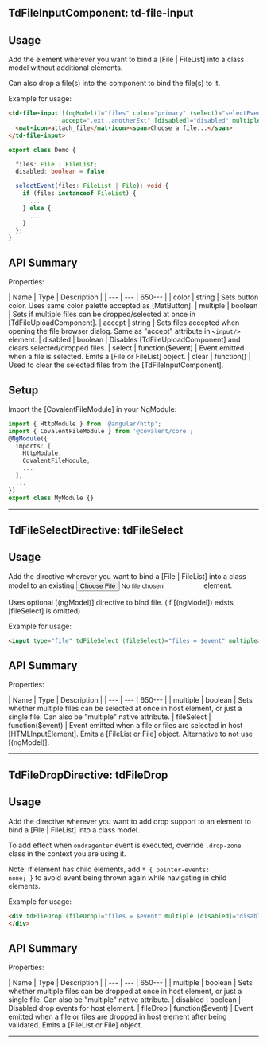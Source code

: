 ## TdFileInputComponent: td-file-input

## Usage

Add the element wherever you want to bind a [File | FileList] into a class model without additional elements.

Can also drop a file(s) into the component to bind the file(s) to it.

Example for usage:

```html
<td-file-input [(ngModel)]="files" color="primary" (select)="selectEvent($event)"
               accept=".ext,.anotherExt" [disabled]="disabled" multiple>
  <mat-icon>attach_file</mat-icon><span>Choose a file...</span>
</td-file-input>
```
 
```typescript
export class Demo {

  files: File | FileList;
  disabled: boolean = false;

  selectEvent(files: FileList | File): void {
    if (files instanceof FileList) {
      ...
    } else {
      ...
    }
  };
} 
```

## API Summary

Properties:

| Name | Type | Description |
| --- | --- | 650--- |
| color | string | Sets button color. Uses same color palette accepted as [MatButton].
| multiple | boolean | Sets if multiple files can be dropped/selected at once in [TdFileUploadComponent].
| accept | string | Sets files accepted when opening the file browser dialog. Same as "accept" attribute in `<input/>` element.
| disabled | boolean | Disables [TdFileUploadComponent] and clears selected/dropped files.
| select | function($event) | Event emitted when a file is selected. Emits a [File or FileList] object.
| clear | function() | Used to clear the selected files from the [TdFileInputComponent].

## Setup

Import the [CovalentFileModule] in your NgModule:

```typescript
import { HttpModule } from '@angular/http';
import { CovalentFileModule } from '@covalent/core';
@NgModule({
  imports: [
    HttpModule,
    CovalentFileModule,
    ...
  ],
  ...
})
export class MyModule {}
```

---

## TdFileSelectDirective: tdFileSelect

## Usage

Add the directive wherever you want to bind a [File | FileList] into a class model to an existing <input type="file"/> element.

Uses optional [(ngModel)] directive to bind file. (if [(ngModel]) exists, [fileSelect] is omitted)   

Example for usage:

```html
<input type="file" tdFileSelect (fileSelect)="files = $event" multiple>
```

## API Summary

Properties:

| Name | Type | Description |
| --- | --- | 650--- |
| multiple | boolean | Sets whether multiple files can be selected at once in host element, or just a single file. Can also be "multiple" native attribute.
| fileSelect | function($event) | Event emitted when a file or files are selected in host [HTMLInputElement]. Emits a [FileList or File] object. Alternative to not use [(ngModel)].

---

## TdFileDropDirective: tdFileDrop

## Usage

Add the directive wherever you want to add drop support to an element to bind a [File | FileList] into a class model.

To add effect when <code>ondragenter</code> event is executed, override <code>.drop-zone</code> class in the context you are using it.

Note: if element has child elements, add <code>* { pointer-events: none; }</code> to avoid event being thrown again while navigating in child elements.

Example for usage:

```html
<div tdFileDrop (fileDrop)="files = $event" multiple [disabled]="disabled">
</div> 
```


## API Summary

Properties:

| Name | Type | Description |
| --- | --- | 650--- |
| multiple | boolean | Sets whether multiple files can be dropped at once in host element, or just a single file. Can also be "multiple" native attribute.
| disabled | boolean | Disabled drop events for host element.
| fileDrop | function($event) | Event emitted when a file or files are dropped in host element after being validated. Emits a [FileList or File] object.


---
